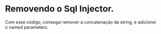# Removendo o Sql Injector.

Com esse código, consegui remover a concatenação da string, e adicionei o named parameters.
